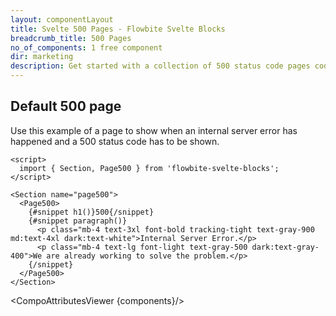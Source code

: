 ```yaml
---
layout: componentLayout
title: Svelte 500 Pages - Flowbite Svelte Blocks
breadcrumb_title: 500 Pages
no_of_components: 1 free component
dir: marketing
description: Get started with a collection of 500 status code pages coded with Tailwind CSS to show when a server error is being triggered.
---
```


<script>
  import { TableProp, TableDefaultRow, CompoAttributesViewer } from '../utils'
  const components = 'Page500, Section'
</script>

## Default 500 page

Use this example of a page to show when an internal server error has happened and a 500 status code has to be shown.

```svelte example
<script>
  import { Section, Page500 } from 'flowbite-svelte-blocks';
</script>

<Section name="page500">
  <Page500>
    {#snippet h1()}500{/snippet}
    {#snippet paragraph()}
      <p class="mb-4 text-3xl font-bold tracking-tight text-gray-900 md:text-4xl dark:text-white">Internal Server Error.</p>
      <p class="mb-4 text-lg font-light text-gray-500 dark:text-gray-400">We are already working to solve the problem.</p>
    {/snippet}
  </Page500>
</Section>
```

<CompoAttributesViewer {components}/>
